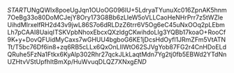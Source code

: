 $START$UNgQWlx8poeUgJqn1OUoOG096lU+5LdryaTYunuXc016ZpnAK5hnm7OeBg33o80DoMCJejY8Ory173G8Bb6zLIeW5oVLLCaoHeNHrPrr7z5tWZleUihdMIrxelfRH2d43v9jwL86S7o6dRLDzZ6trr6V5Og6eC45uNxOOq2pLEbmLh7pCAAI8UaiqITSKVpbNhoxEbcxQXzldgCKwihdoLIg3YQBb17koaO+RooCf9K+y+DovQFUidMyCaxs7wGHUU4bgboG6KE1jDcsHdOyfl1JRmZFm5VtATNTt/T5bc76Df6in8+zq6RB5cLLx6QxOnLlIWtO62SJVgYob87FG2r4CnHDoELdQRuhe5FzNa1Ftkx6KyAlp302Rhr27qckJLkLaqtMdn7Yg2tj0fb5EBWd2YTdNnUZHtvVStUpfhItBmXp/HuWvuqDLQZ7XNxg$END$